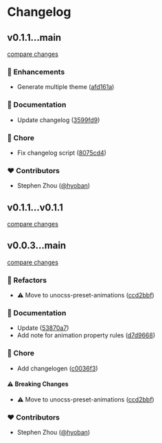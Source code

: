 # Changelog

## v0.1.1...main

[compare changes](https://github.com/hyoban/unocss-preset-shadcn/compare/v0.1.1...main)

### 🚀 Enhancements

- Generate multiple theme ([afd161a](https://github.com/hyoban/unocss-preset-shadcn/commit/afd161a))

### 📖 Documentation

- Update changelog ([3599fd9](https://github.com/hyoban/unocss-preset-shadcn/commit/3599fd9))

### 🏡 Chore

- Fix changelog script ([8075cd4](https://github.com/hyoban/unocss-preset-shadcn/commit/8075cd4))

### ❤️ Contributors

- Stephen Zhou ([@hyoban](http://github.com/hyoban))

## v0.1.1...v0.1.1

[compare changes](https://github.com/hyoban/unocss-preset-shadcn/compare/v0.1.1...v0.1.1)

## v0.0.3...main

[compare changes](https://github.com/hyoban/unocss-preset-shadcn/compare/v0.0.3...main)

### 💅 Refactors

- ⚠️ Move to unocss-preset-animations ([ccd2bbf](https://github.com/hyoban/unocss-preset-shadcn/commit/ccd2bbf))

### 📖 Documentation

- Update ([53870a7](https://github.com/hyoban/unocss-preset-shadcn/commit/53870a7))
- Add note for animation property rules ([d7d9668](https://github.com/hyoban/unocss-preset-shadcn/commit/d7d9668))

### 🏡 Chore

- Add changelogen ([c0036f3](https://github.com/hyoban/unocss-preset-shadcn/commit/c0036f3))

#### ⚠️ Breaking Changes

- ⚠️ Move to unocss-preset-animations ([ccd2bbf](https://github.com/hyoban/unocss-preset-shadcn/commit/ccd2bbf))

### ❤️ Contributors

- Stephen Zhou ([@hyoban](http://github.com/hyoban))
